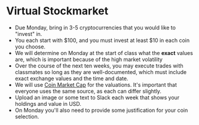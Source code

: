 # Virtual Stockmarket

+ Due Monday, bring in 3-5 cryptocurrencies that you would like to "invest" in.
+ You each start with $100, and you must invest at least $10 in each coin you choose.
+ We will determine on Monday at the start of class what the **exact** values are, which is important because of the high market volatility
+ Over the course of the next ten weeks, you may execute trades with classmates so long as they are well-documented, which must include exact exchange values and the time and date.
+ We will use [Coin Market Cap](https://coinmarketcap.com/) for the valuations. It's important that everyone uses the same source, as each can differ slightly.
+ Upload an image or some text to Slack each week that shows your holdings and value in USD.
+ On Monday you'll also need to provide some justification for your coin selection.
